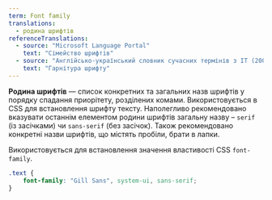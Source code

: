 ```yaml
---
term: Font family
translations:
  - родина шрифтів
referenceTranslations:
  - source: "Microsoft Language Portal"
    text: "Сімейство шрифтів"
  - source: "Англійсько-український словник сучасних термінів з ІТ (2001-2011)"
    text: "Гарнітура шрифту"
---
```


**Родина шрифтів** — список конкретних та загальних назв шрифтів у порядку спадання приорітету, розділених комами. Використовується в CSS для встановлення шрифту тексту. Наполегливо рекомендовано вказувати останнім елементом родини шрифтів загальну назву – `serif` (із засічками) чи `sans-serif` (без засічок). Також рекомендовано конкретні назви шрифтів, що містять пробіли, брати в лапки.

Використовується для встановлення значення властивості CSS `font-family`.

```css
.text {
    font-family: "Gill Sans", system-ui, sans-serif;
}
```